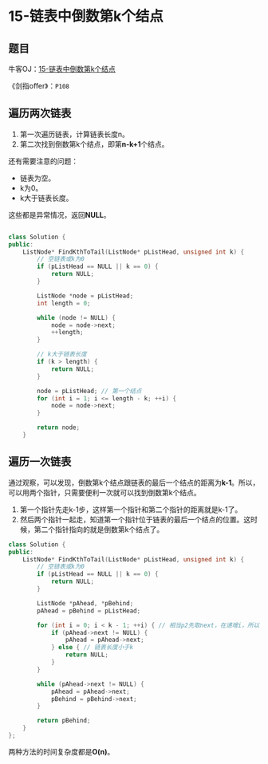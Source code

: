 # 15-链表中倒数第k个结点

## 题目

牛客OJ：[15-链表中倒数第k个结点](https://www.nowcoder.com/practice/529d3ae5a407492994ad2a246518148a?tpId=13&tqId=11167&tPage=1&rp=1&ru=%2Fta%2Fcoding-interviews&qru=%2Fta%2Fcoding-interviews%2Fquestion-ranking)

《剑指offer》：`P108`

## 遍历两次链表

1. 第一次遍历链表，计算链表长度n。
2. 第二次找到倒数第k个结点，即第**n-k+1**个结点。

还有需要注意的问题：

- 链表为空。
- k为0。
- k大于链表长度。

这些都是异常情况，返回**NULL**。

```c++

class Solution {
public:
    ListNode* FindKthToTail(ListNode* pListHead, unsigned int k) {
        // 空链表或k为0
        if (pListHead == NULL || k == 0) {
            return NULL;
        }

        ListNode *node = pListHead;
        int length = 0;

        while (node != NULL) {
            node = node->next;
            ++length;
        }

        // k大于链表长度
        if (k > length) {
            return NULL;
        }

        node = pListHead; // 第一个结点
        for (int i = 1; i <= length - k; ++i) {
            node = node->next;
        }

        return node;
    }
```

## 遍历一次链表

通过观察，可以发现，倒数第k个结点跟链表的最后一个结点的距离为**k-1**。所以，可以用两个指针，只需要便利一次就可以找到倒数第k个结点。

1. 第一个指针先走k-1步，这样第一个指针和第二个指针的距离就是k-1了。
2. 然后两个指针一起走，知道第一个指针位于链表的最后一个结点的位置。这时候，第二个指针指向的就是倒数第k个结点了。

```c++
class Solution {
public:
    ListNode* FindKthToTail(ListNode* pListHead, unsigned int k) {
        // 空链表或k为0
        if (pListHead == NULL || k == 0) {
            return NULL;
        }

        ListNode *pAhead, *pBehind;
        pAhead = pBehind = pListHead;

        for (int i = 0; i < k - 1; ++i) { // 相当p2先取next，在递增i，所以i不需要等于k - 1
            if (pAhead->next != NULL) { 
                pAhead = pAhead->next;
            } else { // 链表长度小于k
                return NULL;
            }
        }

        while (pAhead->next != NULL) {
            pAhead = pAhead->next;
            pBehind = pBehind->next;
        }

        return pBehind;
    }
};
```

两种方法的时间复杂度都是**O(n)**。